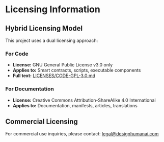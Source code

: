 # Licensing Information

## Hybrid Licensing Model

This project uses a dual licensing approach:

### For Code
- **License:** GNU General Public License v3.0 only
- **Applies to:** Smart contracts, scripts, executable components
- **Full text:** [LICENSES/CODE-GPL-3.0.md](LICENSES/CODE-GPL-3.0.md)

### For Documentation
- **License:** Creative Commons Attribution-ShareAlike 4.0 International
- **Applies to:** Documentation, manifests, articles, translations

## Commercial Licensing
For commercial use inquiries, please contact: legal@designhumanai.com

